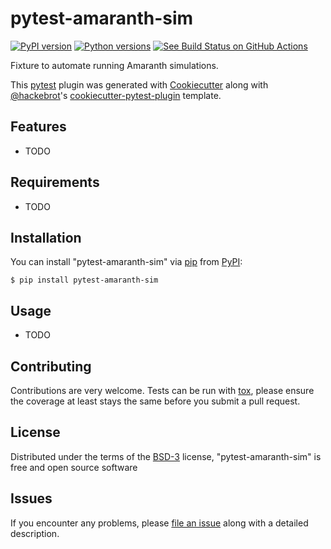 # pytest-amaranth-sim

[![PyPI version](https://img.shields.io/pypi/pyversions/pytest-amaranth-sim.svg)](https://pypi.org/project/pytest-amaranth-sim)
[![Python versions](https://img.shields.io/pypi/pyversions/pytest-amaranth-sim.svg)](https://pypi.org/project/pytest-amaranth-sim)
[![See Build Status on GitHub Actions](https://github.com/cr1901/pytest-amaranth-sim/actions/workflows/main.yml/badge.svg)](https://github.com/cr1901/pytest-amaranth-sim/actions/workflows/main.yml)

Fixture to automate running Amaranth simulations.

This [pytest] plugin was generated with [Cookiecutter] along with [@hackebrot]'s [cookiecutter-pytest-plugin] template.

## Features

- TODO

## Requirements

- TODO

## Installation

You can install "pytest-amaranth-sim" via [pip] from [PyPI]:

```
$ pip install pytest-amaranth-sim
```

## Usage

- TODO

## Contributing

Contributions are very welcome. Tests can be run with [tox], please ensure
the coverage at least stays the same before you submit a pull request.

## License

Distributed under the terms of the [BSD-3] license, "pytest-amaranth-sim" is free and open source software

## Issues

If you encounter any problems, please [file an issue] along with a detailed description.

[@hackebrot]: https://github.com/hackebrot
[apache software license 2.0]: https://www.apache.org/licenses/LICENSE-2.0
[bsd-3]: https://opensource.org/licenses/BSD-3-Clause
[cookiecutter]: https://github.com/audreyr/cookiecutter
[cookiecutter-pytest-plugin]: https://github.com/pytest-dev/cookiecutter-pytest-plugin
[file an issue]: https://github.com/cr1901/pytest-amaranth-sim/issues
[gnu gpl v3.0]: https://www.gnu.org/licenses/gpl-3.0.txt
[mit]: https://opensource.org/licenses/MIT
[pip]: https://pypi.org/project/pip/
[pypi]: https://pypi.org/project
[pytest]: https://github.com/pytest-dev/pytest
[tox]: https://tox.readthedocs.io/en/latest/
